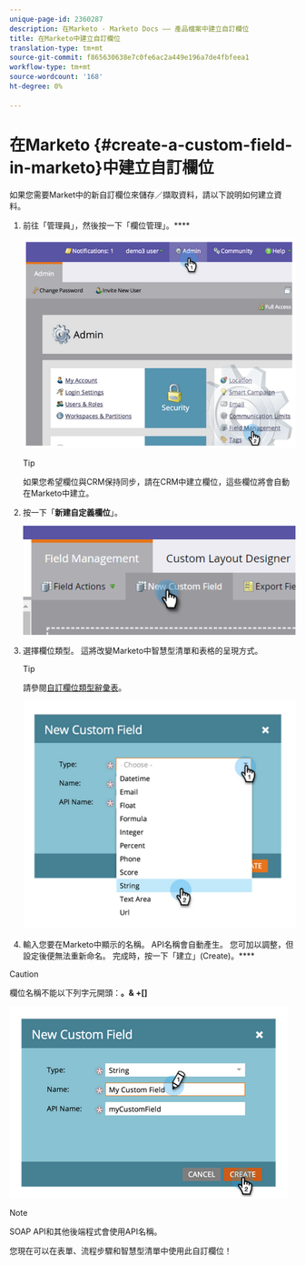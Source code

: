 ```yaml
---
unique-page-id: 2360287
description: 在Marketo - Marketo Docs —— 產品檔案中建立自訂欄位
title: 在Marketo中建立自訂欄位
translation-type: tm+mt
source-git-commit: f865630638e7c0fe6ac2a449e196a7de4fbfeea1
workflow-type: tm+mt
source-wordcount: '168'
ht-degree: 0%

---
```



# 在Marketo {#create-a-custom-field-in-marketo}中建立自訂欄位

如果您需要Market中的新自訂欄位來儲存／擷取資料，請以下說明如何建立資料。

1. 前往「管理員」，然後按一下「欄位管理」。****

   ![](assets/image2014-9-24-13-3a46-3a26.png)

   >[!TIP]
   >
   >如果您希望欄位與CRM保持同步，請在CRM中建立欄位，這些欄位將會自動在Marketo中建立。

1. 按一下「**新建自定義欄位**」。

   ![](assets/two.png)

1. 選擇欄位類型。 這將改變Marketo中智慧型清單和表格的呈現方式。

   >[!TIP]
   >
   >請參閱[自訂欄位類型辭彙表](/help/marketo/product-docs/administration/field-management/custom-field-type-glossary.md)。

   ![](assets/image2014-9-24-13-3a47-3a42.png)

1. 輸入您要在Marketo中顯示的名稱。 API名稱會自動產生。 您可加以調整，但設定後便無法重新命名。 完成時，按一下「建立」(Create)。****

>[!CAUTION]
>
>欄位名稱不能以下列字元開頭：**。&amp; +[]**

![](assets/image2014-9-24-13-3a48-3a26.png)

>[!NOTE]
>
>SOAP API和其他後端程式會使用API名稱。

您現在可以在表單、流程步驟和智慧型清單中使用此自訂欄位！
